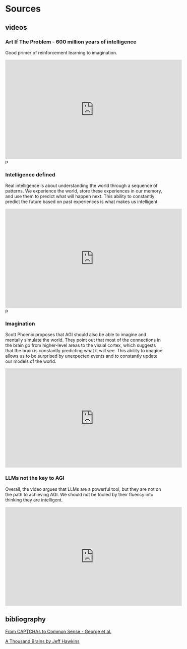 # Sources

## videos


### Art If The Problem - 600 million years of intelligence
Good primer of reinforcement learning to imagination.

<iframe width="560" height="315" src="https://www.youtube.com/embed/5EcQ1IcEMFQ?si=CaGZ07HeXEmM4bNy" frameborder="0" allow="autoplay; encrypted-media" allowfullscreen></iframe>p


### Intelligence defined
Real intelligence is about understanding the world through a sequence of patterns. We experience the world, store these experiences in our memory, and use them to predict what will happen next. This ability to constantly predict the future based on past experiences is what makes us intelligent.
<iframe width="560" height="315" src="https://www.youtube.com/embed/J6u-2nhXWbc?si=xYj9PZATodjZdQOI" frameborder="0" allow="autoplay; encrypted-media" allowfullscreen></iframe>p


### Imagination
Scott Phoenix proposes that AGI should also be able to imagine and mentally simulate the world. They point out that most of the connections in the brain go from higher-level areas to the visual cortex, which suggests that the brain is constantly predicting what it will see. This ability to imagine allows us to be surprised by unexpected events and to constantly update our models of the world.
<iframe width="560" height="315" src="https://www.youtube.com/embed/nJENob8iWeI?si=KnRjHnvKg6h6rSUP" frameborder="0" allow="autoplay; encrypted-media" allowfullscreen></iframe>

### LLMs not the key to AGI
Overall, the video argues that LLMs are a powerful tool, but they are not on the path to achieving AGI. We should not be fooled by their fluency into thinking they are intelligent.
<iframe width="560" height="315" src="https://www.youtube.com/embed/LRBYxz6UsC4" frameborder="0" allow="autoplay; encrypted-media" allowfullscreen></iframe>



## bibliography
[From CAPTCHAs to Common Sense - George et al.](https://www.frontiersin.org/articles/10.3389/fncom.2020.554097/full)

[A Thousand Brains by Jeff Hawkins](https://a.co/d/4Ew1rpZ)

